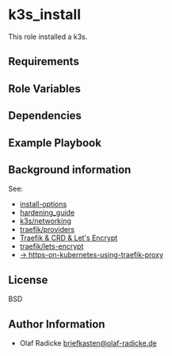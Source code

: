 k3s_install
===========

This role installed a k3s.

Requirements
------------


Role Variables
--------------



Dependencies
------------


Example Playbook
----------------


Background information
----------------------

See:

- [install-options](https://rancher.com/docs/k3s/latest/en/installation/install-options/)
- [hardening_guide](https://rancher.com/docs/k3s/latest/en/security/hardening_guide/)
- [k3s/networking](https://rancher.com/docs/k3s/latest/en/networking/)
- [traefik/providers](https://doc.traefik.io/traefik/providers/kubernetes-ingress/)
- [Traefik & CRD & Let's Encrypt](https://doc.traefik.io/traefik/v2.0/user-guides/crd-acme/)
- [traefik/lets-encrypt](https://doc.traefik.io/traefik/https/acme/#lets-encrypt)
- [-> https-on-kubernetes-using-traefik-proxy](https://traefik.io/blog/https-on-kubernetes-using-traefik-proxy/)

License
-------

BSD

Author Information
------------------

- Olaf Radicke <briefkasten@olaf-radicke.de>
